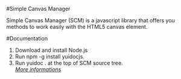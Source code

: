 #Simple Canvas Manager

Simple Canvas Manager (SCM) is a javascript library that offers you methods to work easily with the HTML5 canvas element.

#Documentation

1) Download and install Node.js<br />
2) Run npm -g install yuidocjs.<br />
3) Run yuidoc . at the top of SCM source tree.<br />
<a href="http://yui.github.com/yuidoc/"><I>More informations</I></a>
